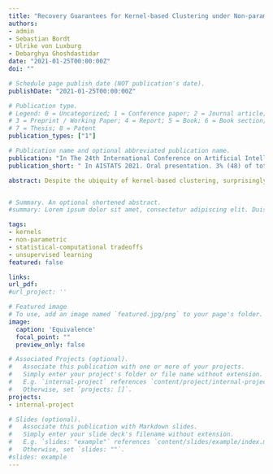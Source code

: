 ```yaml
---
title: "Recovery Guarantees for Kernel-based Clustering under Non-parametric Mixture Models"
authors:
- admin
- Sebastian Bordt
- Ulrike von Luxburg
- Debarghya Ghoshdastidar
date: "2021-01-25T00:00:00Z"
doi: ""

# Schedule page publish date (NOT publication's date).
publishDate: "2021-01-25T00:00:00Z"

# Publication type.
# Legend: 0 = Uncategorized; 1 = Conference paper; 2 = Journal article;
# 3 = Preprint / Working Paper; 4 = Report; 5 = Book; 6 = Book section;
# 7 = Thesis; 8 = Patent
publication_types: ["1"]

# Publication name and optional abbreviated publication name.
publication: "In The 24th International Conference on Artificial Intelligence and Statistics"
publication_short: " In AISTATS 2021. Oral presentation. 3% (48) of total submissions."

abstract: Despite the ubiquity of kernel-based clustering, surprisingly few statistical guarantees exist beyond settings that consider strong structural assumptions on the data generation process. In this work, we take a step towards bridging this gap by studying the statistical performance of kernel-based clustering algorithms under non-parametric mixture models. We provide necessary and sufficient separability conditions under which these algorithms can consistently recover the underlying *true clustering*. This is the first analysis that provides guarantees for kernel clustering approaches without structural assumptions on the component distributions. Additionally, we establish a key equivalence between kernel-based data-clustering and kernel density-based clustering. This enables us to provide consistency guarantees for kernel-based estimators of non-parametric mixture models. Along with theoretical implications, this connection has practical utility, including in the systematic choice of the bandwidth of the Gaussian kernel in the context of clustering.


# Summary. An optional shortened abstract.
#summary: Lorem ipsum dolor sit amet, consectetur adipiscing elit. Duis posuere tellus ac convallis placerat. Proin tincidunt magna sed ex sollicitudin condimentum.

tags:
- kernels
- non-parametric
- statistical-computational tradeoffs
- unsupervised learning
featured: false

links:
url_pdf:
#url_project: ''

# Featured image
# To use, add an image named `featured.jpg/png` to your page's folder.
image:
  caption: 'Equivalence'
  focal_point: ""
  preview_only: false

# Associated Projects (optional).
#   Associate this publication with one or more of your projects.
#   Simply enter your project's folder or file name without extension.
#   E.g. `internal-project` references `content/project/internal-project/index.md`.
#   Otherwise, set `projects: []`.
projects:
- internal-project

# Slides (optional).
#   Associate this publication with Markdown slides.
#   Simply enter your slide deck's filename without extension.
#   E.g. `slides: "example"` references `content/slides/example/index.md`.
#   Otherwise, set `slides: ""`.
#slides: example
---
```

